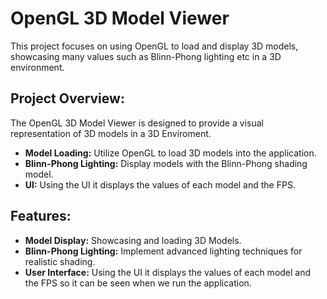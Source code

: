 # OpenGL 3D Model Viewer

This project focuses on using OpenGL to load and display 3D models, showcasing many values such as Blinn-Phong lighting etc in a 3D environment.

## Project Overview:

The OpenGL 3D Model Viewer is designed to provide a visual representation of 3D models in a 3D Enviroment. 

- **Model Loading:** Utilize OpenGL to load 3D models into the application.
- **Blinn-Phong Lighting:** Display models with the Blinn-Phong shading model.
- **UI:** Using the UI it displays the values of each model and the FPS.

## Features:
- **Model Display:** Showcasing and loading 3D Models.
- **Blinn-Phong Lighting:** Implement advanced lighting techniques for realistic shading.
- **User Interface:** Using the UI it displays the values of each model and the FPS so it can be seen when we run the application.

